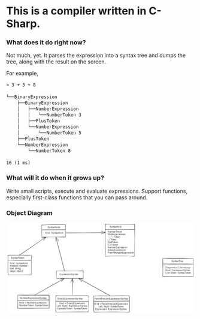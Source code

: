 ﻿# This is a compiler written in C-Sharp. 

### What does it do right now?

Not much, yet. It parses the expression into a syntax tree and dumps the tree, along with the result on the screen. 

For example, 


    > 3 + 5 + 8

    └──BinaryExpression
        ├──BinaryExpression
        │   ├──NumberExpression
        │   │   └──NumberToken 3
        │   ├──PlusToken
        │   └──NumberExpression
        │       └──NumberToken 5
        ├──PlusToken
        └──NumberExpression
            └──NumberToken 8

    16 (1 ms)

### What will it do when it grows up?

Write small scripts, execute and evaluate expressions. Support functions, especially first-class functions that you can pass around. 

### Object Diagram 
![uml diagram](https://github.com/akshayKhot/CS/blob/master/CC/Meta/uml.png)
